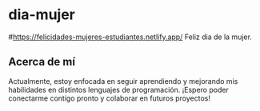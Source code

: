 # dia-mujer
#https://felicidades-mujeres-estudiantes.netlify.app/
Feliz dia de la mujer.


## Acerca de mí
Actualmente, estoy enfocada en seguir aprendiendo y mejorando mis habilidades en distintos lenguajes de programación.
¡Espero poder conectarme contigo pronto y colaborar en futuros proyectos!
